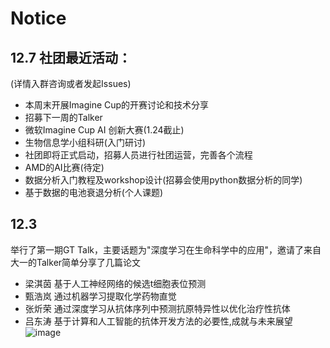 # Notice  
## 12.7 社团最近活动： 
(详情入群咨询或者发起Issues)
- 本周末开展Imagine Cup的开赛讨论和技术分享
- 招募下一周的Talker  
- 微软Imagine Cup AI 创新大赛(1.24截止)
- 生物信息学小组科研(入门研讨)  
- 社团即将正式启动，招募人员进行社团运营，完善各个流程
- AMD的AI比赛(待定)
- 数据分析入门教程及workshop设计(招募会使用python数据分析的同学)
- 基于数据的电池衰退分析(个人课题)  
## 12.3   
举行了第一期GT Talk，主要话题为"深度学习在生命科学中的应用"，邀请了来自大一的Talker简单分享了几篇论文     
- 梁淇茵 基于人工神经网络的候选t细胞表位预测  
- 甄浩岚 通过机器学习提取化学药物直觉
- 张炘荣 通过深度学习从抗体序列中预测抗原特异性以优化治疗性抗体  
- 吕东涛 基于计算和人工智能的抗体开发方法的必要性,成就与未来展望  
![image](https://github.com/hycarbon-b/GTC_Group_Guide/assets/63985695/8a4e3317-a275-4157-a91d-d6973839354f)

